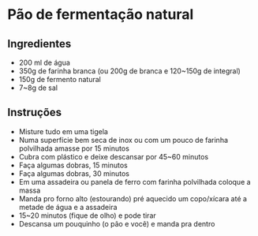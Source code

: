 # Pão de fermentação natural

## Ingredientes

- 200 ml de água
- 350g de farinha branca (ou 200g de branca e 120~150g de integral)
- 150g de fermento natural
- 7~8g de sal

## Instruções

- Misture tudo em uma tigela
- Numa superfície bem seca de inox ou com um pouco de farinha polvilhada amasse por 15 minutos
- Cubra com plástico e deixe descansar por 45~60 minutos
- Faça algumas dobras, 15 minutos
- Faça algumas dobras, 30 minutos
- Em uma assadeira ou panela de ferro com farinha polvilhada coloque a massa
- Manda pro forno alto (estourando) pré aquecido um copo/xícara até a metade de água e a assadeira
- 15~20 minutos (fique de olho) e pode tirar
- Descansa um pouquinho (o pão e você) e manda pra dentro
